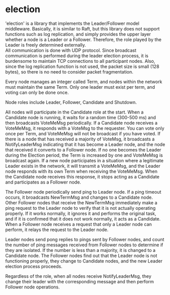 # election
'election' is a library that implements the Leader/Follower model middleware. Basically, it is similar to Raft, but this library does not support functions such as log replication, and simply provides the upper layer whether a node is a Leader or a Follower. Therefore, the role played by the Leader is freely determined externally. <br>
All communication is done with UDP protocol. Since broadcast communication is performed during the leader election process, it is burdensome to maintain TCP connections to all participant nodes. Also, since the log replication function is not used, the packet size is small (128 bytes), so there is no need to consider packet fragmentation. <br>

Every node manages an integer called Term, and nodes within the network must maintain the same Term. Only one leader must exist per term, and voting can only be done once. <br>

Node roles include Leader, Follower, Candidate and Shutdown. <br>

All nodes will participate in the Candidate role at the start. When a Candidate node is running, it waits for a random time (300-500 ms) and then broadcasts VoteMeMsg periodically. If a Candidate node receives a VoteMeMsg, it responds with a VoteMsg to the requester. You can vote only once per Term, and VoteMeMsg will not be broadcast if you have voted. If there is a node that has received a majority of VoteMsg, it broadcasts a NotifyLeaderMsg indicating that it has become a Leader node, and the node that received it converts to a Follower node. If no one becomes the Leader during the Election period, the Term is increased by one and VoteMeMsg is broadcast again. If a new node participates in a situation where a legitimate Leader exists in the network, it will transmit a VoteMeMsg, and the Leader node responds with its own Term when receiving the VoteMeMsg. When the Candidate node receives this response, it stops acting as a Candidate and participates as a Follower node. <br>

The Follower node periodically send ping to Leader node. If a ping timeout occurs, it broadcasts NewTermMsg and changes to a Candidate node. Other Follower nodes that receive the NewTermMsg immediately make a ping request to the Leader node to verify that it is not actually operating properly. If it works normally, it ignores it and performs the original task, and if it is confirmed that it does not work normally, it acts as a Candidate. When a Follower node receives a request that only a Leader node can perform, it relays the request to the Leader node. <br>

Leader nodes send pong replies to pings sent by Follower nodes, and count the number of ping messages received from Follower nodes to determine if they are isolated. If the number is less than a majority, it is changed to a Candidate node. The Follower nodes find out that the Leader node is not functioning properly, they change to Candidate nodes, and the new Leader election process proceeds. <br>

Regardless of the role, when all nodes receive NotifyLeaderMsg, they change their leader with the corresponding message and then perform Follower node operations.





